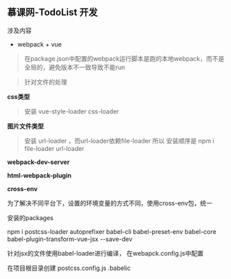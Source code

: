 ## 慕课网-TodoList 开发

涉及内容

- webpack + vue

>   在package.json中配置的webpack运行脚本是跑的本地webpack，而不是全局的，避免版本不一致导致不能run

> 针对文件的处理

**css类型**

>   安装 vue-style-loader css-loader

**图片文件类型**

>   安装 url-loader ，而url-loader依赖file-loader  所以 安装顺序是 npm i file-loader url-loader

**webpack-dev-server**

**html-webpack-plugin**


**cross-env**

为了解决不同平台下，设置的环境变量的方式不同，使用cross-env包，统一

安装的packages

npm i postcss-loader autoprefixer  babel-cli babel-preset-env  babel-core babel-plugin-transform-vue-jsx --save-dev

针对jsx的文件使用babel-loader进行编译， 在webapck.config.js中配置


在项目根目录创建
    postcss.config.js
    .babelic